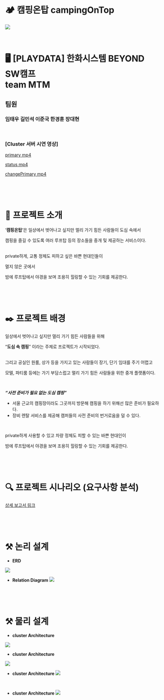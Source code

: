 # 🏕️ 캠핑온탑 campingOnTop
<img src="src/img/rooftopCamping.png"/>

<br>
<br>
<br>

# 🖥️ [PLAYDATA] 한화시스템 BEYOND SW캠프 <br> team MTM
## 팀원
### 임태우 길민석 이준국 한경훈 장대현

<br>

### [Cluster 서버 시연 영상]
[primary mp4](https://github.com/beyond-sw-camp/be02-1st-MTM-cityCamp/assets/105422037/a105c500-b1af-4444-9cc4-d950abdc1a98)


[status mp4](https://github.com/beyond-sw-camp/be02-1st-MTM-cityCamp/assets/105422037/be604f72-5fc1-4b86-a7ce-3d641d4733f9)


[changePrimary mp4](https://github.com/beyond-sw-camp/be02-1st-MTM-cityCamp/assets/105422037/4c45023b-f21f-43b1-98a6-c2149893c836)



<br>
<br>
<br>

# 🎯 프로젝트 소개
‘**캠핑온탑**’은 일상에서 벗어나고 싶지만 멀리 가기 힘든 사람들이 도심 속에서

캠핑을 즐길 수 있도록 여러 루프탑 등의 장소들을 중개 및 제공하는 서비스이다.

<br>
private하게, 교통 정체도 피하고 싶은 바쁜 현대인들이 <br>

멀지 않은 곳에서

밤에 루프탑에서 야경을 보며 조용히 힐링할 수 있는 기회를 제공한다.

<br>
<br>
<br>

# ✒️ 프로젝트 배경
일상에서 벗어나고 싶지만 멀리 가기 힘든 사람들을 위해

“**도심 속 캠핑**” 이라는 주제로 프로젝트가 시작되었다. <br> <br>


그리고 공실인 원룸, 상가 등을 가지고 있는 사람들이 장기, 단기 임대를 주기 어렵고

모텔, 파티룸 등에는 가기 부담스럽고 멀리 가기 힘든 사람들을 위한 중개 플랫폼이다.

<br>

***“사전 준비가 필요 없는 도심 캠핑”***
  - 서울 근교의 캠핑장이라도 그곳까지 방문해 캠핑을 하기 위해선
    많은 준비가 필요하다.
  - 장비 렌탈 서비스를 제공해 캠퍼들의 사전 준비의 번거로움을 덜 수 있다.

<br>

private하게 사용할 수 있고 차량 정체도 피할 수 있는 바쁜 현대인이

밤에 루프탑에서 야경을 보며 조용히 힐링할 수 있는 기회를 제공한다.


<br>
<br>
<br>

# 🔍 프로젝트 시나리오 (요구사항 분석)
[상세 보고서 링크](https://tessssssssy.notion.site/Project1-DB-REPORT-81f90c97cc1647a5b654c0903f8cb3c6?pvs=4)

<br>
<br>
<br>

# ⚒️ 논리 설계
- **ERD**
<img src="src/img/campingOnTopPaymentERD.png"/>

<br>

- **Relation Diagram**
  <img src="src/img/campingOnTopPaymentTableRelation.png"/>

<br>
<br>
<br>

# ⚒️ 물리 설계
- **cluster Architecture**
<img src="src/img/clusterArchitecture.png"/>

<br>

- **cluster Architecture**
<img src="src/img/describe.PNG.png"/>

<br>

- **cluster Architecture**
  <img src="src/img/readWrite4446.png"/>

<br>

- **cluster Architecture**
  <img src="src/img/read4447.png"/>